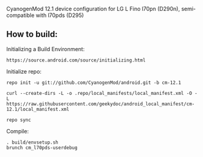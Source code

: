 CyanogenMod 12.1 device configuration for LG L Fino l70pn (D290n), semi-compatible with l70pds (D295)


How to build:
-------------

Initializing a Build Environment:

    https://source.android.com/source/initializing.html

Initialize repo:

    repo init -u git://github.com/CyanogenMod/android.git -b cm-12.1

    curl --create-dirs -L -o .repo/local_manifests/local_manifest.xml -O -L https://raw.githubusercontent.com/geekydoc/android_local_manifest/cm-12.1/local_manifest.xml
    
    repo sync

Compile:

    . build/envsetup.sh
    brunch cm_l70pds-userdebug
